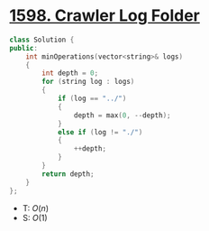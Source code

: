 # [1598\. Crawler Log Folder](https://leetcode.com/problems/crawler-log-folder/)

```cpp
class Solution {
public:
    int minOperations(vector<string>& logs)
    {
        int depth = 0;
        for (string log : logs)
        {
            if (log == "../")
            {
                depth = max(0, --depth);
            }
            else if (log != "./")
            {
                ++depth;
            }
        }
        return depth;
    }
};
```

- T: $O(n)$
- S: $O(1)$
